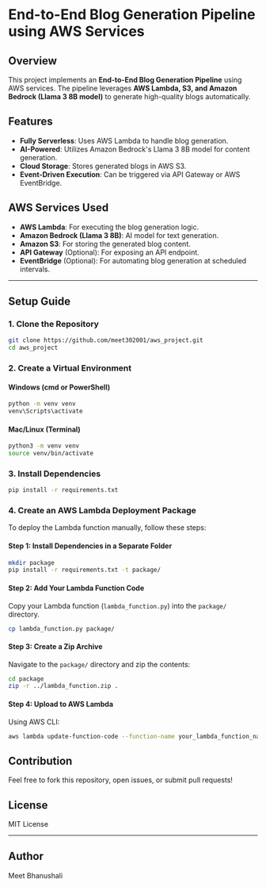 # End-to-End Blog Generation Pipeline using AWS Services

## Overview
This project implements an **End-to-End Blog Generation Pipeline** using AWS services. The pipeline leverages **AWS Lambda, S3, and Amazon Bedrock (Llama 3 8B model)** to generate high-quality blogs automatically.

## Features
- **Fully Serverless**: Uses AWS Lambda to handle blog generation.
- **AI-Powered**: Utilizes Amazon Bedrock's Llama 3 8B model for content generation.
- **Cloud Storage**: Stores generated blogs in AWS S3.
- **Event-Driven Execution**: Can be triggered via API Gateway or AWS EventBridge.

## AWS Services Used
- **AWS Lambda**: For executing the blog generation logic.
- **Amazon Bedrock (Llama 3 8B)**: AI model for text generation.
- **Amazon S3**: For storing the generated blog content.
- **API Gateway** (Optional): For exposing an API endpoint.
- **EventBridge** (Optional): For automating blog generation at scheduled intervals.

---

## Setup Guide
### 1. Clone the Repository
```sh
git clone https://github.com/meet302001/aws_project.git
cd aws_project
```

### 2. Create a Virtual Environment

#### **Windows (cmd or PowerShell)**
```sh
python -m venv venv
venv\Scripts\activate
```

#### **Mac/Linux (Terminal)**
```sh
python3 -m venv venv
source venv/bin/activate
```

### 3. Install Dependencies
```sh
pip install -r requirements.txt
```

### 4. Create an AWS Lambda Deployment Package
To deploy the Lambda function manually, follow these steps:

#### **Step 1: Install Dependencies in a Separate Folder**
```sh
mkdir package
pip install -r requirements.txt -t package/
```

#### **Step 2: Add Your Lambda Function Code**
Copy your Lambda function (`lambda_function.py`) into the `package/` directory.
```sh
cp lambda_function.py package/
```

#### **Step 3: Create a Zip Archive**
Navigate to the `package/` directory and zip the contents:
```sh
cd package
zip -r ../lambda_function.zip .
```

#### **Step 4: Upload to AWS Lambda**
Using AWS CLI:
```sh
aws lambda update-function-code --function-name your_lambda_function_name --zip-file fileb://lambda_function.zip
```


## Contribution
Feel free to fork this repository, open issues, or submit pull requests!

## License
MIT License

---

## Author
Meet Bhanushali

